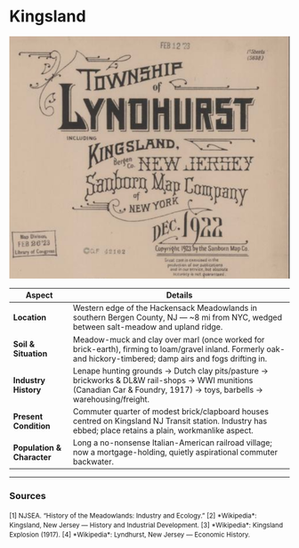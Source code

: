 # Kingsland

![Kingsland](../images/kingsland.png)

| **Aspect**               | **Details**                                                                                                                                                          |
|--------------------------|----------------------------------------------------------------------------------------------------------------------------------------------------------------------|
| **Location**             | Western edge of the Hackensack Meadowlands in southern Bergen County, NJ — ~8 mi from NYC, wedged between salt-meadow and upland ridge.                               |
| **Soil & Situation**     | Meadow-muck and clay over marl (once worked for brick-earth), firming to loam/gravel inland. Formerly oak- and hickory-timbered; damp airs and fogs drifting in.     |
| **Industry History**     | Lenape hunting grounds → Dutch clay pits/pasture → brickworks & DL&W rail-shops → WWI munitions (Canadian Car & Foundry, 1917) → toys, barbells → warehousing/freight.|
| **Present Condition**    | Commuter quarter of modest brick/clapboard houses centred on Kingsland NJ Transit station. Industry has ebbed; place retains a plain, workmanlike aspect.            |
| **Population & Character** | Long a no-nonsense Italian-American railroad village; now a mortgage-holding, quietly aspirational commuter backwater.                                           |

---

### Sources

<small>
<span id="fn1">[1]</span> NJSEA. “History of the Meadowlands: Industry and Ecology.”  
<span id="fn2">[2]</span> *Wikipedia*: Kingsland, New Jersey — History and Industrial Development.  
<span id="fn3">[3]</span> *Wikipedia*: Kingsland Explosion (1917).  
<span id="fn4">[4]</span> *Wikipedia*: Lyndhurst, New Jersey — Economic History.  
</small>
